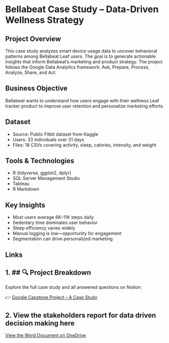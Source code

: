 # Bellabeat Case Study – Data-Driven Wellness Strategy

## Project Overview
This case study analyzes smart device usage data to uncover behavioral patterns among Bellabeat Leaf users. The goal is to generate actionable insights that inform Bellabeat’s marketing and product strategy. The project follows the Google Data Analytics framework: Ask, Prepare, Process, Analyze, Share, and Act.

## Business Objective
Bellabeat wants to understand how users engage with their wellness Leaf tracker product to improve user retention and personalize marketing efforts.

## Dataset
- Source: Public Fitbit dataset from Kaggle
- Users: 33 individuals over 31 days
- Files: 18 CSVs covering activity, sleep, calories, intensity, and weight

## Tools & Technologies
- R (tidyverse, ggplot2, dplyr)
- SQL Server Management Studio
- Tableau
- R Markdown

## Key Insights
- Most users average 6K–11K steps daily
- Sedentary time dominates user behavior
- Sleep efficiency varies widely
- Manual logging is low—opportunity for engagement
- Segmentation can drive personalized marketing

## Links

## 1. ## 🔍 Project Breakdown

Explore the full case study and all answered questions on Notion:

👉 [Google Capstone Project – A Case Study](https://www.notion.so/Google-Capstone-Project-A-Case-Study-24dd5a123d5d80c38ca4f76f8bbc2ce6)


## 2. View the stakeholders report for data driven decision making here
[View the Word Document on OneDrive](https://1drv.ms/w/c/cf5270b7324c0d6a/EZlI5Gx_pztPp2mls4nm8eUBvIaLVS7DA3g2LDNivEoC5w?e=HjecPk)




